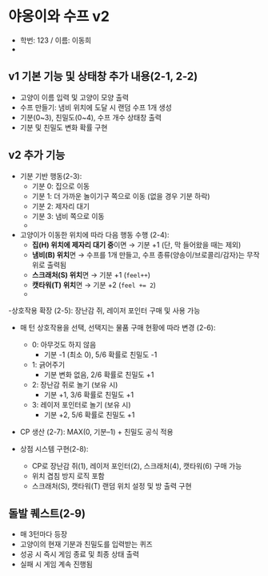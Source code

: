 # 야옹이와 수프 v2

- 학번: 123 / 이름: 이동희
- 
## v1 기본 기능 및 상태창 추가 내용(2-1, 2-2)
- 고양이 이름 입력 및 고양이 모양 출력
- 수프 만들기: 냄비 위치에 도달 시 랜덤 수프 1개 생성
- 기분(0~3), 친밀도(0~4), 수프 개수 상태창 출력
- 기분 및 친밀도 변화 확률 구현

## v2 추가 기능
- 기분 기반 행동(2-3):
  - 기분 0: 집으로 이동
  - 기분 1: 더 가까운 놀이기구 쪽으로 이동 (없을 경우 기분 하락)
  - 기분 2: 제자리 대기
  - 기분 3: 냄비 쪽으로 이동
  - 
- 고양이가 이동한 위치에 따라 다음 행동 수행 (2-4):
  - **집(H) 위치에 제자리 대기 중**이면 → 기분 +1 (단, 막 들어왔을 때는 제외)
  - **냄비(B) 위치**면 → 수프를 1개 만들고, 수프 종류(양송이/브로콜리/감자)는 무작위로 출력됨
  - **스크래처(S) 위치**면 → 기분 +1 (`feel++`)
  - **캣타워(T) 위치**면 → 기분 +2 (`feel += 2`)
  - 
-상호작용 확장 (2-5): 장난감 쥐, 레이저 포인터 구매 및 사용 가능

- 매 턴 상호작용을 선택, 선택지는 물품 구매 현황에 따라 변경 (2-6):
  - 0: 아무것도 하지 않음
    - 기분 -1 (최소 0), 5/6 확률로 친밀도 -1
  - 1: 긁어주기
    - 기분 변화 없음, 2/6 확률로 친밀도 +1
  - 2: 장난감 쥐로 놀기 (보유 시)
    - 기분 +1, 3/6 확률로 친밀도 +1
  - 3: 레이저 포인터로 놀기 (보유 시)
    - 기분 +2, 5/6 확률로 친밀도 +1

- CP 생산 (2-7): MAX(0, 기분–1) + 친밀도 공식 적용
  
- 상점 시스템 구현(2-8):
  - CP로 장난감 쥐(1), 레이저 포인터(2), 스크래처(4), 캣타워(6) 구매 가능
  - 위치 겹침 방지 로직 포함
  - 스크래처(S), 캣타워(T) 랜덤 위치 설정 및 방 출력 구현

## 돌발 퀘스트(2-9)
- 매 3턴마다 등장
- 고양이의 현재 기분과 친밀도를 입력받는 퀴즈
- 성공 시 즉시 게임 종료 및 최종 상태 출력
- 실패 시 게임 계속 진행됨


